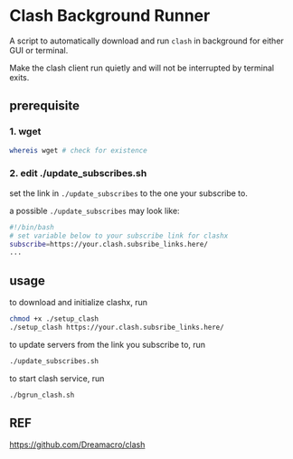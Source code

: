 # Clash Background Runner

A script to automatically download and run `clash` in background for either GUI or terminal.

Make the clash client run quietly and will not be interrupted by terminal exits.

## prerequisite

### 1. wget

```bash
whereis wget # check for existence
```

### 2. edit ./update_subscribes.sh

set the link in `./update_subscribes` to the one your subscribe to.

a possible `./update_subscribes` may look like:

```bash
#!/bin/bash
# set variable below to your subscribe link for clashx
subscribe=https://your.clash.subsribe_links.here/
...
```



## usage

to download and initialize clashx, run

```bash
chmod +x ./setup_clash
./setup_clash https://your.clash.subsribe_links.here/
```

to update servers from the link you subscribe to,  run

```bash
./update_subscribes.sh
```

to start clash service, run

```bash
./bgrun_clash.sh
```



## REF

https://github.com/Dreamacro/clash